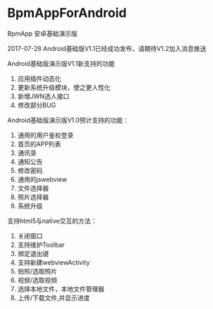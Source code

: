 # BpmAppForAndroid
BpmApp 安卓基础演示版

2017-07-28
Android基础版V1.1已经成功发布，请期待V1.2加入消息推送


Android基础版演示版V1.1新支持的功能

1. 应用插件动态化
2. 更新系统升级模块，使之更人性化
3. 新增JWN选人接口
4. 修改部分BUG


Android基础版演示版V1.0预计支持的功能：
1. 通用的用户鉴权登录
2. 首页的APP列表
3. 通讯录
4. 通知公告
5. 修改密码
6. 通用的jswebview
7. 文件选择器
8. 照片选择器
9. 系统升级


支持html5与native交互的方法：
1. 关闭窗口
2. 支持维护Toolbar
3. 绑定退出键
4. 支持新建webviewActivity
5. 拍照/选取照片
6. 视频/选取视频
7. 选择本地文件，本地文件管理器
8. 上传/下载文件,并显示进度
